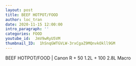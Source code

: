 ```yaml
---
layout: post
title: BEEF HOTPOT/FOOD
author: loc_tran
date: 2020-11-15 12:00:00
intro_paragraph: ''
categories: FOOD
youtube_id:  JmV9wRyU5VM
thumbnail_ID:  1hSnqGWTGVLW-3rxCgaZ9MQnvkOkll9GM
---
```

BEEF HOTPOT/FOOD | Canon R + 50 1.2L + 100 2.8L Macro
